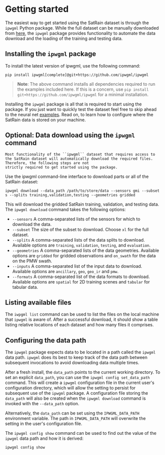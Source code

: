 # Getting started

The easiest way to get started using the SatRain dataset is through the ``ipwgml`` Python package. While the full dataset can be
manually downloaded from [here](https://rain.atmos.colostate.edu/ipwgml_2/ipwgml/), the ``ipwgml`` package provides functionality to automate the data download and the loading of the training and testing data.


## Installing the ``ipwgml`` package


To install the latest version of ipwgml, use the following command:

```
pip install ipwgml[complete]@git+https://github.com/ipwgml/ipwgml
```

> **Note**: The above command installs all dependencies required to run the examples included here. If
this is a concern, use ``pip install git+https://github.com/ipwgml/ipwgml`` for a minimal installation.


Installing the ``ipwgml`` package is all that is required to start using the package. If you just want to quickly test the dataset feel free to skip ahead to the neural net [examples](examples). Read on, to learn how to configure where the SatRain data is stored on your machine.

## Optional: Data download using the ``ipwgml`` command

```{note}
Most functionality of the ``ipwgml`` dataset that requires access to the SatRain dataset will automatically download the required files. Therefore, the following steps are not
strictly required to get started using the package.
```

Use the ipwgml command-line interface to download parts or all of the SatRain dataset:

```
ipwgml download --data_path /path/to/store/data --sensors gmi --subset s --splits training,validation,testing --geometries gridded
```

This will download the gridded SatRain training, validation, and testing data. The ``ipwgml download`` command takes the following options:

 - ``--sensors`` A comma-separated lists of the sensors for which to download the data.
 - ``--subset`` The size of the subset to download. Choose ``xl`` for the full dataset.
 - ``--splits`` A comma-separated lists of the data splits to download. Available options are ``training``, ``validation``, ``testing``, and ``evaluation``.
 - ``--geometries`` A comma-separated lists of the data geometries. Available options are ``gridded`` for gridded
   observations and ``on_swath`` for the data on the PMW swath.
 - ``--inputs`` A comma-separated list of the input data to download. Available options are ``ancillary``, ``geo``, ``geo_ir`` and ``pmw``.
 - ``--formats`` A comma-separated list of the data formats to download. Available options are ``spatial`` for 2D
   training scenes and ``tabular`` for tabular data.
   
   
## Listing available files

 The ``iwpgml list`` command can be used to list the files on the local machine
 that ``ipwgml`` is aware of. After a successful download, it should show a
 table listing relative locations of each dataset and how many files it
 comprises.
 
## Configuring the data path

The ``ipwgml`` package expects data to be located in a path called the ``ipwgml`` data path.
``ipwgml`` does its best to keep track of the data path between subsequent
invocations to avoid downloading data multiple times.

After a fresh install, the ``data_path`` points to the current working directory.
To set an explicit ``data_path``, you can use the ``ipwgml config
set_data_path`` command. This will create a ``ipwgml`` configuration file in the
current user's configuration directory, which will allow the setting to persist
for subsequent use of the ``ipwgml`` package. A configuration file storing the
``data_path`` will also be created when the ``ipwgml download`` command is
invoked with the ``--data_path`` option.

Alternatively, the ``data_path`` can be set using the ``IPWGML_DATA_PATH`` environment
variable. The path in ``IPWGML_DATA_PATH`` will overwrite the setting in the user's configuration
file.

The ``ipwgml config show`` command can be used to find out the value of the ``ipwgml`` data path
and how it is derived:

```
ipwgml config show
```


